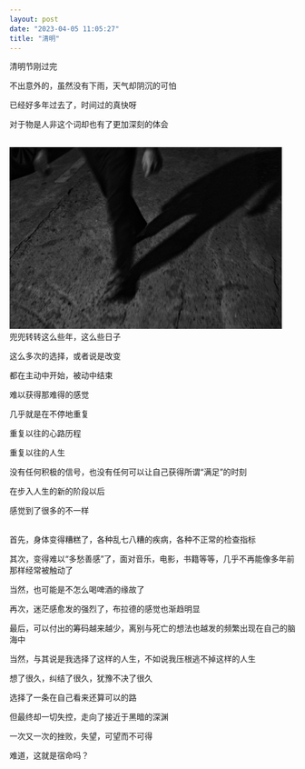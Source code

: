 ```yaml
---
layout: post
date: "2023-04-05 11:05:27"
title: "清明"
---
```



清明节刚过完

不出意外的，虽然没有下雨，天气却阴沉的可怕

已经好多年过去了，时间过的真快呀

对于物是人非这个词却也有了更加深刻的体会

<br>
<img alt="rain" src="/assets/posts/alone.jpg" style="max-width: 480px">
<br>
兜兜转转这么些年，这么些日子

这么多次的选择，或者说是改变

都在主动中开始，被动中结束

难以获得那难得的感觉

几乎就是在不停地重复

重复以往的心路历程

重复以往的人生

没有任何积极的信号，也没有任何可以让自己获得所谓“满足”的时刻

在步入人生的新的阶段以后

感觉到了很多的不一样

<br>
首先，身体变得糟糕了，各种乱七八糟的疾病，各种不正常的检查指标

其次，变得难以“多愁善感”了，面对音乐，电影，书籍等等，几乎不再能像多年前那样经常被触动了

当然，也可能是不怎么喝啤酒的缘故了

再次，迷茫感愈发的强烈了，布拉德的感觉也渐趋明显

最后，可以付出的筹码越来越少，离别与死亡的想法也越发的频繁出现在自己的脑海中
<br>

当然，与其说是我选择了这样的人生，不如说我压根逃不掉这样的人生

想了很久，纠结了很久，犹豫不决了很久

选择了一条在自己看来还算可以的路

但最终却一切失控，走向了接近于黑暗的深渊

一次又一次的挫败，失望，可望而不可得

难道，这就是宿命吗？